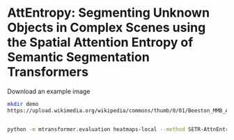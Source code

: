 
# AttEntropy: Segmenting Unknown Objects in Complex Scenes using the Spatial Attention Entropy of Semantic Segmentation Transformers


Download an example image
```bash
mkdir demo
https://upload.wikimedia.org/wikipedia/commons/thumb/0/01/Beeston_MMB_A6_Middle_Street.jpg/640px-Beeston_MMB_A6_Middle_Street.jpg -O demo/Beeston_MMB_A6_Middle_Street.jpg
```



```bash

python -m mtransformer.evaluation heatmaps-local --method SETR-AttnEntropy_auto12 --local-imgs demo/Beeston_MMB_A6_Middle_Street.jpg

```